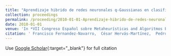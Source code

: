 ```yaml
---
title: "Aprendizaje hibrido de redes neuronales q-Gaussianas en clasificación binaria"
collection: proceedings
permalink: /proceeding/2010-01-01-Aprendizaje-hibrido-de-redes-neuronales-q-Gaussianas-en-clasificacion-binaria
date: 2010-01-01
venue: 'In *VII Congreso Español sobre Metaheurísticas and Algoritmos Evolutivos y Bioinspirados (MAEB2010)*'
citation: ' Francisco Fernandez-Navarro,  César Hervás-Martínez,  Pedro Antonio Gutiérrez,  Manuel Cruz-Ramírez,  Javier Sánchez-Monedero, &quot;Aprendizaje hibrido de redes neuronales q-Gaussianas en clasificación binaria.&quot; In *VII Congreso Español sobre Metaheurísticas and Algoritmos Evolutivos y Bioinspirados (MAEB2010)*, 2010, pp.227-234.'
---
```

Use [Google Scholar](https://scholar.google.com/scholar?q=Aprendizaje+hibrido+de+redes+neuronales+q+Gaussianas+en+clasificacion+binaria){:target="_blank"} for full citation